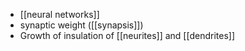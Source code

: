 - [[neural networks]]
- synaptic weight ([[synapsis]])
- Growth of insulation of [[neurites]] and [[dendrites]]